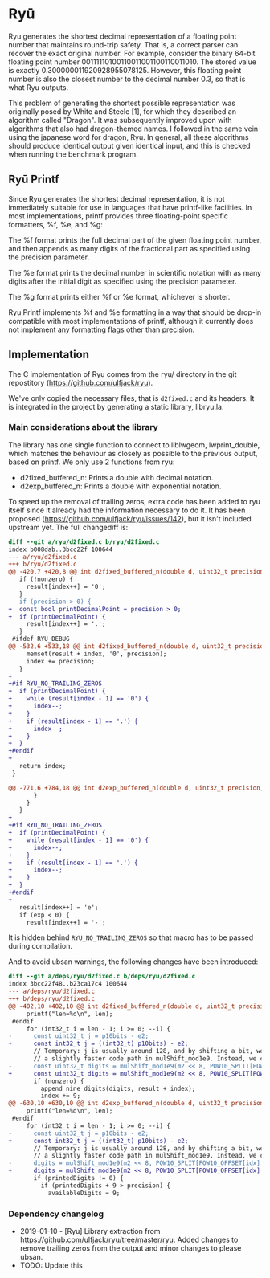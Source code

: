 # Ryū

Ryu generates the shortest decimal representation of a floating point number that maintains round-trip safety. That is, a correct parser can recover the exact original number. For example, consider the binary 64-bit floating point number 00111110100110011001100110011010. The stored value is exactly 0.300000011920928955078125. However, this floating point number is also the closest number to the decimal number 0.3, so that is what Ryu outputs.

This problem of generating the shortest possible representation was originally posed by White and Steele [1], for which they described an algorithm called "Dragon". It was subsequently improved upon with algorithms that also had dragon-themed names. I followed in the same vein using the japanese word for dragon, Ryu. In general, all these algorithms should produce identical output given identical input, and this is checked when running the benchmark program.

## Ryū Printf

Since Ryu generates the shortest decimal representation, it is not immediately suitable for use in languages that have printf-like facilities. In most implementations, printf provides three floating-point specific formatters, %f, %e, and %g:

The %f format prints the full decimal part of the given floating point number, and then appends as many digits of the fractional part as specified using the precision parameter.

The %e format prints the decimal number in scientific notation with as many digits after the initial digit as specified using the precision parameter.

The %g format prints either %f or %e format, whichever is shorter.

Ryu Printf implements %f and %e formatting in a way that should be drop-in compatible with most implementations of printf, although it currently does not implement any formatting flags other than precision.

## Implementation

The C implementation of Ryu comes from the ryu/ directory in the git repostitory (https://github.com/ulfjack/ryu).

We've only copied the necessary files, that is `d2fixed.c` and its headers. It is integrated in the project by generating a static library, libryu.la.


### Main considerations about the library

The library has one single function to connect to liblwgeom, lwprint_double, which matches the behaviour as closely as possible to the previous output, based on printf. We only use 2 functions from ryu:

  - d2fixed_buffered_n: Prints a double with decimal notation.
  - d2exp_buffered_n: Prints a double with exponential notation.

To speed up the removal of trailing zeros, extra code has been added to ryu itself since it already had the information necessary to do it. It has been proposed (https://github.com/ulfjack/ryu/issues/142), but it isn't included upstream yet. The full changediff is:

```diff
diff --git a/ryu/d2fixed.c b/ryu/d2fixed.c
index b008dab..3bcc22f 100644
--- a/ryu/d2fixed.c
+++ b/ryu/d2fixed.c
@@ -420,7 +420,8 @@ int d2fixed_buffered_n(double d, uint32_t precision, char* result) {
   if (!nonzero) {
     result[index++] = '0';
   }
-  if (precision > 0) {
+  const bool printDecimalPoint = precision > 0;
+  if (printDecimalPoint) {
     result[index++] = '.';
   }
 #ifdef RYU_DEBUG
@@ -532,6 +533,18 @@ int d2fixed_buffered_n(double d, uint32_t precision, char* result) {
     memset(result + index, '0', precision);
     index += precision;
   }
+
+#if RYU_NO_TRAILING_ZEROS
+  if (printDecimalPoint) {
+    while (result[index - 1] == '0') {
+      index--;
+    }
+    if (result[index - 1] == '.') {
+      index--;
+    }
+  }
+#endif
+
   return index;
 }

@@ -771,6 +784,18 @@ int d2exp_buffered_n(double d, uint32_t precision, char* result) {
       }
     }
   }
+
+#if RYU_NO_TRAILING_ZEROS
+  if (printDecimalPoint) {
+    while (result[index - 1] == '0') {
+      index--;
+    }
+    if (result[index - 1] == '.') {
+      index--;
+    }
+  }
+#endif
+
   result[index++] = 'e';
   if (exp < 0) {
     result[index++] = '-';
```

It is hidden behind `RYU_NO_TRAILING_ZEROS` so that macro has to be passed during compilation.

And to avoid ubsan warnings, the following changes have been introduced:
```diff
diff --git a/deps/ryu/d2fixed.c b/deps/ryu/d2fixed.c
index 3bcc22f48..b23ca17c4 100644
--- a/deps/ryu/d2fixed.c
+++ b/deps/ryu/d2fixed.c
@@ -402,10 +402,10 @@ int d2fixed_buffered_n(double d, uint32_t precision, char* result) {
     printf("len=%d\n", len);
 #endif
     for (int32_t i = len - 1; i >= 0; --i) {
-      const uint32_t j = p10bits - e2;
+      const int32_t j = ((int32_t) p10bits) - e2;
       // Temporary: j is usually around 128, and by shifting a bit, we push it to 128 or above, which is
       // a slightly faster code path in mulShift_mod1e9. Instead, we can just increase the multipliers.
-      const uint32_t digits = mulShift_mod1e9(m2 << 8, POW10_SPLIT[POW10_OFFSET[idx] + i], (int32_t) (j + 8));
+      const uint32_t digits = mulShift_mod1e9(m2 << 8, POW10_SPLIT[POW10_OFFSET[idx] + i], j + 8);
       if (nonzero) {
         append_nine_digits(digits, result + index);
         index += 9;
@@ -630,10 +630,10 @@ int d2exp_buffered_n(double d, uint32_t precision, char* result) {
     printf("len=%d\n", len);
 #endif
     for (int32_t i = len - 1; i >= 0; --i) {
-      const uint32_t j = p10bits - e2;
+      const int32_t j = ((int32_t) p10bits) - e2;
       // Temporary: j is usually around 128, and by shifting a bit, we push it to 128 or above, which is
       // a slightly faster code path in mulShift_mod1e9. Instead, we can just increase the multipliers.
-      digits = mulShift_mod1e9(m2 << 8, POW10_SPLIT[POW10_OFFSET[idx] + i], (int32_t) (j + 8));
+      digits = mulShift_mod1e9(m2 << 8, POW10_SPLIT[POW10_OFFSET[idx] + i], j + 8);
       if (printedDigits != 0) {
         if (printedDigits + 9 > precision) {
           availableDigits = 9;
```


### Dependency changelog

  - 2019-01-10 - [Ryu] Library extraction from https://github.com/ulfjack/ryu/tree/master/ryu. Added changes to remove trailing zeros from the output and minor changes to please ubsan.
  - TODO: Update this
